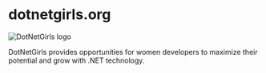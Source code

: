 # dotnetgirls.org

![DotNetGirls logo](dotnetgirls_site/wwwroot/images/homeimage1.png)

DotNetGirls provides opportunities for women developers to maximize their potential and grow with .NET technology.
